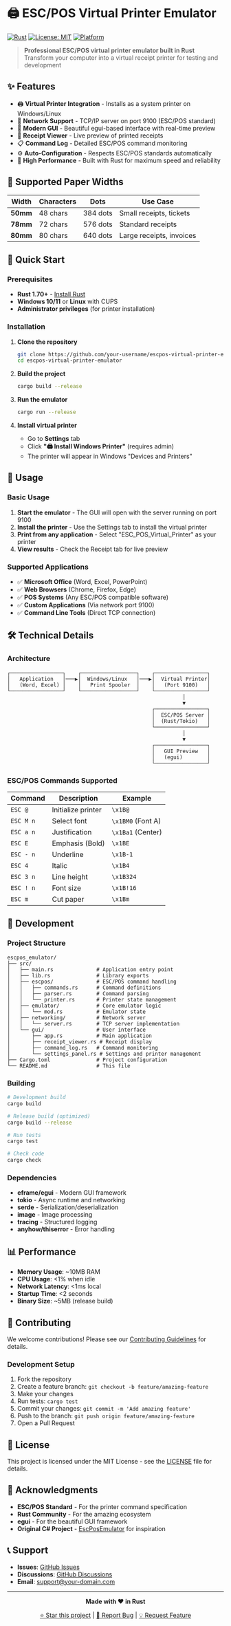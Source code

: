 # 🖨️ ESC/POS Virtual Printer Emulator

[![Rust](https://img.shields.io/badge/rust-1.70+-orange.svg)](https://www.rust-lang.org/)
[![License: MIT](https://img.shields.io/badge/License-MIT-yellow.svg)](https://opensource.org/licenses/MIT)
[![Platform](https://img.shields.io/badge/platform-Windows%20%7C%20Linux-lightgrey.svg)](https://github.com/your-username/escpos-virtual-printer-emulator)

> **Professional ESC/POS virtual printer emulator built in Rust**  
> Transform your computer into a virtual receipt printer for testing and development

## ✨ Features

- 🖨️ **Virtual Printer Integration** - Installs as a system printer on Windows/Linux
- 📡 **Network Support** - TCP/IP server on port 9100 (ESC/POS standard)
- 🎨 **Modern GUI** - Beautiful egui-based interface with real-time preview
- 📄 **Receipt Viewer** - Live preview of printed receipts
- 📋 **Command Log** - Detailed ESC/POS command monitoring
- ⚙️ **Auto-Configuration** - Respects ESC/POS standards automatically
- 🚀 **High Performance** - Built with Rust for maximum speed and reliability

## 🎯 Supported Paper Widths

| Width | Characters | Dots | Use Case |
|-------|------------|------|----------|
| **50mm** | 48 chars | 384 dots | Small receipts, tickets |
| **78mm** | 72 chars | 576 dots | Standard receipts |
| **80mm** | 80 chars | 640 dots | Large receipts, invoices |

## 🚀 Quick Start

### Prerequisites
- **Rust 1.70+** - [Install Rust](https://rustup.rs/)
- **Windows 10/11** or **Linux** with CUPS
- **Administrator privileges** (for printer installation)

### Installation

1. **Clone the repository**
   ```bash
   git clone https://github.com/your-username/escpos-virtual-printer-emulator.git
   cd escpos-virtual-printer-emulator
   ```

2. **Build the project**
   ```bash
   cargo build --release
   ```

3. **Run the emulator**
   ```bash
   cargo run --release
   ```

4. **Install virtual printer**
   - Go to **Settings** tab
   - Click **"🖨️ Install Windows Printer"** (requires admin)
   - The printer will appear in Windows "Devices and Printers"

## 📖 Usage

### Basic Usage

1. **Start the emulator** - The GUI will open with the server running on port 9100
2. **Install the printer** - Use the Settings tab to install the virtual printer
3. **Print from any application** - Select "ESC_POS_Virtual_Printer" as your printer
4. **View results** - Check the Receipt tab for live preview

### Supported Applications

- ✅ **Microsoft Office** (Word, Excel, PowerPoint)
- ✅ **Web Browsers** (Chrome, Firefox, Edge)
- ✅ **POS Systems** (Any ESC/POS compatible software)
- ✅ **Custom Applications** (Via network port 9100)
- ✅ **Command Line Tools** (Direct TCP connection)

## 🛠️ Technical Details

### Architecture

```
┌─────────────────┐    ┌──────────────────┐    ┌─────────────────┐
│   Application   │───▶│  Windows/Linux   │───▶│  Virtual Printer│
│   (Word, Excel) │    │   Print Spooler  │    │   (Port 9100)   │
└─────────────────┘    └──────────────────┘    └─────────────────┘
                                                         │
                                                         ▼
                                               ┌─────────────────┐
                                               │  ESC/POS Server │
                                               │  (Rust/Tokio)   │
                                               └─────────────────┘
                                                         │
                                                         ▼
                                               ┌─────────────────┐
                                               │   GUI Preview   │
                                               │   (egui)        │
                                               └─────────────────┘
```

### ESC/POS Commands Supported

| Command | Description | Example |
|---------|-------------|---------|
| `ESC @` | Initialize printer | `\x1B@` |
| `ESC M n` | Select font | `\x1BM0` (Font A) |
| `ESC a n` | Justification | `\x1Ba1` (Center) |
| `ESC E` | Emphasis (Bold) | `\x1BE` |
| `ESC - n` | Underline | `\x1B-1` |
| `ESC 4` | Italic | `\x1B4` |
| `ESC 3 n` | Line height | `\x1B324` |
| `ESC ! n` | Font size | `\x1B!16` |
| `ESC m` | Cut paper | `\x1Bm` |

## 🔧 Development

### Project Structure

```
escpos_emulator/
├── src/
│   ├── main.rs              # Application entry point
│   ├── lib.rs               # Library exports
│   ├── escpos/              # ESC/POS command handling
│   │   ├── commands.rs      # Command definitions
│   │   ├── parser.rs        # Command parsing
│   │   └── printer.rs       # Printer state management
│   ├── emulator/            # Core emulator logic
│   │   └── mod.rs           # Emulator state
│   ├── networking/          # Network server
│   │   └── server.rs        # TCP server implementation
│   └── gui/                 # User interface
│       ├── app.rs           # Main application
│       ├── receipt_viewer.rs # Receipt display
│       ├── command_log.rs   # Command monitoring
│       └── settings_panel.rs # Settings and printer management
├── Cargo.toml               # Project configuration
└── README.md                # This file
```

### Building

```bash
# Development build
cargo build

# Release build (optimized)
cargo build --release

# Run tests
cargo test

# Check code
cargo check
```

### Dependencies

- **eframe/egui** - Modern GUI framework
- **tokio** - Async runtime and networking
- **serde** - Serialization/deserialization
- **image** - Image processing
- **tracing** - Structured logging
- **anyhow/thiserror** - Error handling

## 📊 Performance

- **Memory Usage**: ~10MB RAM
- **CPU Usage**: <1% when idle
- **Network Latency**: <1ms local
- **Startup Time**: <2 seconds
- **Binary Size**: ~5MB (release build)

## 🤝 Contributing

We welcome contributions! Please see our [Contributing Guidelines](CONTRIBUTING.md) for details.

### Development Setup

1. Fork the repository
2. Create a feature branch: `git checkout -b feature/amazing-feature`
3. Make your changes
4. Run tests: `cargo test`
5. Commit your changes: `git commit -m 'Add amazing feature'`
6. Push to the branch: `git push origin feature/amazing-feature`
7. Open a Pull Request

## 📝 License

This project is licensed under the MIT License - see the [LICENSE](LICENSE) file for details.

## 🙏 Acknowledgments

- **ESC/POS Standard** - For the printer command specification
- **Rust Community** - For the amazing ecosystem
- **egui** - For the beautiful GUI framework
- **Original C# Project** - [EscPosEmulator](https://github.com/roydejong/EscPosEmulator) for inspiration

## 📞 Support

- **Issues**: [GitHub Issues](https://github.com/your-username/escpos-virtual-printer-emulator/issues)
- **Discussions**: [GitHub Discussions](https://github.com/your-username/escpos-virtual-printer-emulator/discussions)
- **Email**: support@your-domain.com

---

<div align="center">

**Made with ❤️ in Rust**

[⭐ Star this project](https://github.com/your-username/escpos-virtual-printer-emulator) | [🐛 Report Bug](https://github.com/your-username/escpos-virtual-printer-emulator/issues) | [💡 Request Feature](https://github.com/your-username/escpos-virtual-printer-emulator/issues)

</div>
